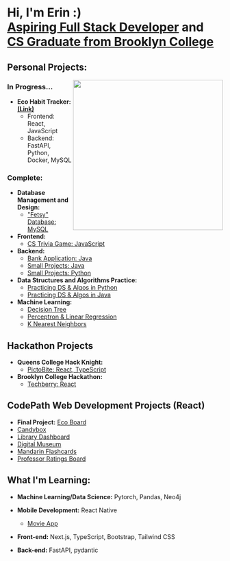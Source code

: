 <h1>Hi, I'm Erin :) <br/><a href="https://drive.google.com/file/d/1FDSPqpGgZttoM-zdQIui_OUG042DkZWF/view?usp=sharing">Aspiring Full Stack Developer</a> and  <a href="https://www.linkedin.com/in/~erinforrest/">CS Graduate from Brooklyn College</a></h1>

<h2>Personal Projects:</h2>

<picture> 
  <source media="(prefers-color-scheme: dark)" srcset="https://github.com/ErinF10/ErinF10/assets/144135752/a67f9542-562e-4b0e-9671-72dcf4a8134a">
  <img img width="350" height="350" align="right" src="https://github.com/ErinF10/ErinF10/assets/144135752/5418d2c7-e0c7-4341-b91d-0d580848b65b">
</picture>

<h3>In Progress...</h3>

- <b>Eco Habit Tracker:  [(Link)](https://github.com/ErinF10/eco_habit_tracker) </b>
  - Frontend: React, JavaScript
  - Backend: FastAPI, Python, Docker, MySQL

<h3>Complete:</h3>

- <b>Database Management and Design:</b>
  - ["Fetsy" Database: MySQL](https://github.com/ErinF10/Fetsy-Database)
- <b>Frontend:</b>
  - [CS Trivia Game: JavaScript](https://github.com/ErinF10/Who-Wants-To-Be-A-Millionaire-)
- <b>Backend:</b>
  - [Bank Application: Java](https://github.com/ErinF10/Bank-Application)
  - [Small Projects: Java](https://github.com/ErinF10/Java-Projects)
  - [Small Projects: Python](https://github.com/ErinF10/Python-Projects)
- <b>Data Structures and Algorithms Practice:</b>
  - [Practicing DS & Algos in Python](https://github.com/ErinF10/Practicing-DS-and-Algos-in-Python.git)
  - [Practicing DS & Algos in Java](https://github.com/ErinF10/DS-and-Algos-Practice/tree/main)
- <b>Machine Learning:</b>
  - [Decision Tree](https://github.com/ErinF10/Project-1-Decision-Tree)
  - [Perceptron & Linear Regression](https://github.com/ErinF10/Project-2-Perceptron-Linear-Regression)
  - [K Nearest Neighbors](https://github.com/ErinF10/HW4-KNN)

<h2>Hackathon Projects</h2>

- <b>Queens College Hack Knight:</b>
  - [PictoBite: React, TypeScript](https://github.com/ErinF10/PictoBite)
- <b>Brooklyn College Hackathon:</b>
  - [Techberry: React](https://github.com/Kyrushiqi/bc-hackathon)
 
<h2>CodePath Web Development Projects (React)</h2>

  - <strong>Final Project:</strong> [Eco Board](https://github.com/ErinF10/eco-board)
  - [Candybox](https://github.com/ErinF10/candybox)
  - [Library Dashboard](https://github.com/ErinF10/library-dashboard)
  - [Digital Museum](https://github.com/ErinF10/ditigal-museum)
  - [Mandarin Flashcards](https://github.com/ErinF10/mandarin-flashcards)
  - [Professor Ratings Board](https://github.com/ErinF10/Brooklyn-Collge-Professor-Board)

<h2>What I'm Learning:</h2>

  - <b>Machine Learning/Data Science:</b> Pytorch, Pandas, Neo4j

  - <b>Mobile Development:</b> React Native
    - [Movie App](https://github.com/ErinF10/movie-app)
 
  - <b>Front-end:</b> Next.js, TypeScript, Bootstrap, Tailwind CSS

  - <b>Back-end:</b> FastAPI, pydantic

